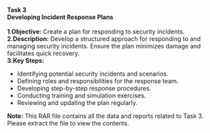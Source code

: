 **Task 3**
<br>
**Developing Incident Response Plans**
<br>
<br>
**1.Objective:** 
Create a plan for responding to security incidents.
<br>
**2.Description:**
Develop a structured approach for responding to and managing security incidents. Ensure the plan minimizes damage and facilitates quick recovery.
<br>
**3.Key Steps:**
* Identifying potential security incidents and scenarios.
* Defining roles and responsibilities for the response team.
* Developing step-by-step response procedures.
* Conducting training and simulation exercises.
* Reviewing and updating the plan regularly.


**Note:** This RAR file contains all the data and reports related to Task 3. Please extract the file to view the contents.
